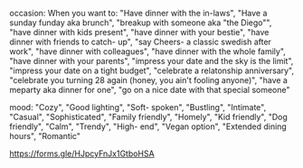 occasion:
When you want to:
"Have dinner with the in-laws",
"Have a sunday funday aka brunch",
"breakup with someone aka \"the Diego\"",
"have dinner with kids present",
"have dinner with your bestie",
"have dinner with friends to catch- up",
"say Cheers- a classic swedish after work",
"have dinner with colleagues",
"have dinner with the whole family",
"have dinner with your parents",
"impress your date and the sky is the limit",
"impress your date on a tight budget",
"celebrate a relatonship anniversary",
"celebrate you turning 28 again (honey, you ain't fooling anyone)",
"have a meparty aka dinner for one",
"go on a nice date with that special someone"

mood:
"Cozy",
"Good lighting",
"Soft- spoken",
"Bustling",
"Intimate",
"Casual",
"Sophisticated",
"Family friendly",
"Homely",
"Kid friendly",
"Dog friendly",
"Calm",
"Trendy",
"High- end",
"Vegan option",
 "Extended dining hours",
 "Romantic"



https://forms.gle/HJpcyFnJx1GtboHSA